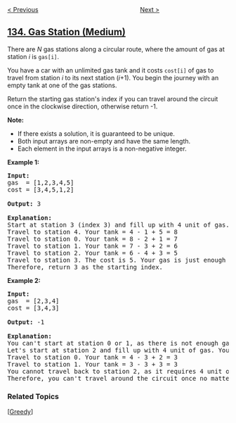 <!--|This file generated by command(leetcode description); DO NOT EDIT.    |-->
<!--+----------------------------------------------------------------------+-->
<!--|@author    openset <openset.wang@gmail.com>                           |-->
<!--|@link      https://github.com/openset                                 |-->
<!--|@home      https://github.com/openset/leetcode                        |-->
<!--+----------------------------------------------------------------------+-->

[< Previous](../clone-graph "Clone Graph")
　　　　　　　　　　　　　　　　
[Next >](../candy "Candy")

## [134. Gas Station (Medium)](https://leetcode.com/problems/gas-station "加油站")

<p>There are <em>N</em> gas stations along a circular route, where the amount of gas at station <em>i</em> is <code>gas[i]</code>.</p>

<p>You have a car with an unlimited gas tank and it costs <code>cost[i]</code> of gas to travel from station <em>i</em> to its next station (<em>i</em>+1). You begin the journey with an empty tank at one of the gas stations.</p>

<p>Return the starting gas station&#39;s index if you can travel around the circuit once in the clockwise direction, otherwise return -1.</p>

<p><strong>Note:</strong></p>

<ul>
	<li>If there exists a&nbsp;solution, it is guaranteed to be unique.</li>
	<li>Both input arrays are non-empty and have the same length.</li>
	<li>Each element in the input arrays is a non-negative integer.</li>
</ul>

<p><strong>Example 1:</strong></p>

<pre>
<strong>Input:</strong> 
gas  = [1,2,3,4,5]
cost = [3,4,5,1,2]

<strong>Output:</strong> 3

<strong>Explanation:
</strong>Start at station 3 (index 3) and fill up with 4 unit of gas. Your tank = 0 + 4 = 4
Travel to station 4. Your tank = 4 - 1 + 5 = 8
Travel to station 0. Your tank = 8 - 2 + 1 = 7
Travel to station 1. Your tank = 7 - 3 + 2 = 6
Travel to station 2. Your tank = 6 - 4 + 3 = 5
Travel to station 3. The cost is 5. Your gas is just enough to travel back to station 3.
Therefore, return 3 as the starting index.
</pre>

<p><strong>Example 2:</strong></p>

<pre>
<strong>Input:</strong> 
gas  = [2,3,4]
cost = [3,4,3]

<strong>Output:</strong> -1

<strong>Explanation:
</strong>You can&#39;t start at station 0 or 1, as there is not enough gas to travel to the next station.
Let&#39;s start at station 2 and fill up with 4 unit of gas. Your tank = 0 + 4 = 4
Travel to station 0. Your tank = 4 - 3 + 2 = 3
Travel to station 1. Your tank = 3 - 3 + 3 = 3
You cannot travel back to station 2, as it requires 4 unit of gas but you only have 3.
Therefore, you can&#39;t travel around the circuit once no matter where you start.
</pre>

### Related Topics
  [[Greedy](../../tag/greedy/README.md)]
